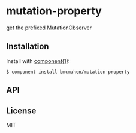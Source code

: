 
# mutation-property

  get the prefixed MutationObserver

## Installation

  Install with [component(1)](http://component.io):

    $ component install bmcmahen/mutation-property

## API



## License

  MIT
